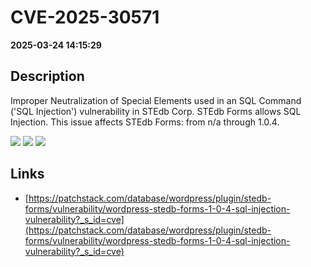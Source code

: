 # CVE-2025-30571

**2025-03-24 14:15:29**

## Description
Improper Neutralization of Special Elements used in an SQL Command ('SQL Injection') vulnerability in STEdb Corp. STEdb Forms allows SQL Injection. This issue affects STEdb Forms: from n/a through 1.0.4.

![](https://img.shields.io/static/v1?label=Score&message=7.6&color=red)
![](https://img.shields.io/static/v1?label=Severity&message=HIGH&color=red)
![](https://img.shields.io/static/v1?label=CWE&message=SQL&color=green)

## Links
- [https://patchstack.com/database/wordpress/plugin/stedb-forms/vulnerability/wordpress-stedb-forms-1-0-4-sql-injection-vulnerability?_s_id=cve](https://patchstack.com/database/wordpress/plugin/stedb-forms/vulnerability/wordpress-stedb-forms-1-0-4-sql-injection-vulnerability?_s_id=cve)
